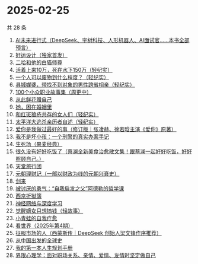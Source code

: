 # 2025-02-25

共 28 条

<!-- BEGIN WEREAD -->
<!-- 最后更新时间 2025-02-25 06:14:12 +0800 -->
1. [AI未来进行式（DeepSeek、宇树科技、人形机器人、AI面试官……本书全部预言）](https://weread.qq.com/web/bookDetail/0bc32b20813ab6d9fg0114c1)
1. [好运设计（独家首发）](https://weread.qq.com/web/bookDetail/6ef32e40813ab8e9bg014638)
1. [二哈和他的白猫师尊](https://weread.qq.com/web/bookDetail/c1732d00813ab9af3g0196d0)
1. [活着上来10万，死在水下150万（轻纪实）](https://weread.qq.com/web/bookDetail/bba32680813ab9ae3g010241)
1. [一个人可以废物到什么程度？（轻纪实）](https://weread.qq.com/web/bookDetail/783324e0813ab9b06g018543)
1. [县城媒婆，带找不到对象的男性跨省相亲（轻纪实）](https://weread.qq.com/web/bookDetail/ce532d70813ab9af4g014af3)
1. [100个小众职业故事集（周更中）](https://weread.qq.com/web/bookDetail/6d832b40813ab9a86g01102d)
1. [从此鲜花赠自己](https://weread.qq.com/web/bookDetail/04332240813ab9a8bg011a38)
1. [她，困在婚姻里](https://weread.qq.com/web/bookDetail/a4032760813ab9acbg019c58)
1. [和红斑狼疮共存的女人们（轻纪实）](https://weread.qq.com/web/bookDetail/65932040813ab9ae1g019d4e)
1. [太平洋大逃杀亲历者自述（轻纪实）](https://weread.qq.com/web/bookDetail/ddf32850813ab9b05g019502)
1. [爱你是我做过最好的事（修订版｜张凌赫、徐若晗主演《爱你》原著）](https://weread.qq.com/web/bookDetail/bc8321105e217abc8d72cf1)
1. [我不是坏小孩：一个刑警的真实办案手记](https://weread.qq.com/web/bookDetail/d2832000813ab974cg011e42)
1. [生死场（果麦经典）](https://weread.qq.com/web/bookDetail/c8b32d1071913d8dc8b9a89)
1. [很久没有好好吃饭了（蔡澜全新美食治愈散文集！跟蔡澜一起好好吃饭，好好照顾自己。）](https://weread.qq.com/web/bookDetail/741329d0813ab9aacg0102d2)
1. [天堂旅行团](https://weread.qq.com/web/bookDetail/1cc32510726d716d1cc2484)
1. [元朝理财记（一部以财政为线的元朝兴衰史）](https://weread.qq.com/web/bookDetail/93432de0813ab9aacg011ef7)
1. [剑来](https://weread.qq.com/web/bookDetail/8e5326b07153adcf8e53d42)
1. [被讨厌的勇气：“自我启发之父”阿德勒的哲学课](https://weread.qq.com/web/bookDetail/8b9329607186dc198b9bdab)
1. [西京折狱簿](https://weread.qq.com/web/bookDetail/f4a32c50813ab99ecg013294)
1. [神经网络与深度学习](https://weread.qq.com/web/bookDetail/74732bb0813ab98e0g016e10)
1. [觉醒嫡女只想搞钱（轻故事）](https://weread.qq.com/web/bookDetail/d7032ff0813ab9accg01340d)
1. [小青蛙的自我疗愈](https://weread.qq.com/web/bookDetail/2ea32390813ab9a9eg014f4c)
1. [看世界（2025年第4期）](https://weread.qq.com/web/bookDetail/51332480813ab9b1cg0115f2)
1. [征服市场的人（西蒙斯传｜DeepSeek 创始人梁文锋作序推荐）](https://weread.qq.com/web/bookDetail/57d322107228916857ddb4f)
1. [从中国出发的全球史](https://weread.qq.com/web/bookDetail/4d932f90813ab97d4g0180b1)
1. [我的第一本人生规划手册](https://weread.qq.com/web/bookDetail/ccd32c507248ef23ccd6275)
1. [界限心理学：面对职场关系、亲情、爱情、友情时坚定做自己](https://weread.qq.com/web/bookDetail/d5632fc0813ab6e28g014ccc)
<!-- END WEREAD -->